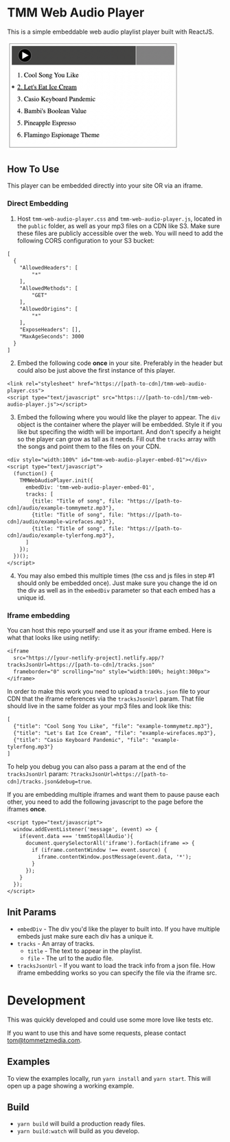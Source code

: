 # TMM Web Audio Player

This is a simple embeddable web audio playlist player built with ReactJS.

<img src="https://github.com/tommymetz/TMM-Web-Audio-Player/blob/main/screenshot.png?raw=true" width="400"/>

## How To Use

This player can be embedded directly into your site OR via an iframe.

### Direct Embedding

1. Host `tmm-web-audio-player.css` and `tmm-web-audio-player.js`, located in the
   `public` folder, as well as your mp3 files on a CDN like S3. Make sure these
   files are publicly accessible over the web. You will need to add the
   following CORS configuration to your S3 bucket:

```
[
  {
    "AllowedHeaders": [
        "*"
    ],
    "AllowedMethods": [
        "GET"
    ],
    "AllowedOrigins": [
        "*"
    ],
    "ExposeHeaders": [],
    "MaxAgeSeconds": 3000
  }
]
```

2. Embed the following code **once** in your site. Preferably in the header but could
also be just above the first instance of this player.
```
<link rel="stylesheet" href="https://[path-to-cdn]/tmm-web-audio-player.css">
<script type="text/javascript" src="https:://[path-to-cdn]/tmm-web-audio-player.js"></script>
```

3. Embed the following where you would like the player to appear. The `div`
   object is the container where the player will be embedded. Style it if you
   like but specifing the width will be important. And don't specify a height so
   the player can grow as tall as it needs. Fill out the `tracks` array with the
   songs and point them to the files on your CDN.
```
<div style="width:100%" id="tmm-web-audio-player-embed-01"></div>
<script type="text/javascript">
  (function() {
    TMMWebAudioPlayer.init({
      embedDiv: 'tmm-web-audio-player-embed-01',
      tracks: [
        {title: "Title of song", file: "https://[path-to-cdn]/audio/example-tommymetz.mp3"},
        {title: "Title of song", file: "https://[path-to-cdn]/audio/example-wirefaces.mp3"},
        {title: "Title of song", file: "https://[path-to-cdn]/audio/example-tylerfong.mp3"},
      ]
    });
  })();
</script>
```

4. You may also embed this multiple times (the css and js files in step #1
   should only be embedded once). Just make sure you change the id on the div
   as well as in the `embedDiv` parameter so that each embed has a unique id.

### Iframe embedding

You can host this repo yourself and use it as your iframe embed. Here is what
that looks like using netlify:

```
<iframe 
  src="https://[your-netlify-project].netlify.app/?tracksJsonUrl=https://[path-to-cdn]/tracks.json"
  frameborder="0" scrolling="no" style="width:100%; height:300px"></iframe>
```

In order to make this work you need to upload a `tracks.json` file to your CDN
that the iframe references via the `tracksJsonUrl` param. That file should live
in the same folder as your mp3 files and look like this:

```
[
  {"title": "Cool Song You Like", "file": "example-tommymetz.mp3"},
  {"title": "Let's Eat Ice Cream", "file": "example-wirefaces.mp3"},
  {"title": "Casio Keyboard Pandemic", "file": "example-tylerfong.mp3"}
]
```

To help you debug you can also pass a param at the end of the `tracksJsonUrl`
param: `?tracksJsonUrl=https://[path-to-cdn]/tracks.json&debug=true`.

If you are embedding multiple iframes and want them to pause pause each other,
you need to add the following javascript to the page before the iframes
**once**.

```
<script type="text/javascript">
  window.addEventListener('message', (event) => {
    if(event.data === 'tmmStopAllAudio'){
      document.querySelectorAll('iframe').forEach(iframe => {
        if (iframe.contentWindow !== event.source) {
          iframe.contentWindow.postMessage(event.data, '*');
        }
      });
    }
  });
</script>
```

## Init Params
- `embedDiv` - The div you'd like the player to built into. If you have
  multiple embeds just make sure each div has a unique it.
- `tracks` - An array of tracks.
  - `title` - The text to appear in the playlist.
  - `file` - The url to the audio file.
- `tracksJsonUrl` - If you want to load the track info from a json file. How
  iframe embedding works so you can specify the file via the iframe src.

# Development

This was quickly developed and could use some more love like tests etc.

If you want to use this and have some requests, please contact tom@tommetzmedia.com.

## Examples

To view the examples locally, run `yarn install` and `yarn start`. This will
open up a page showing a working example.

## Build

- `yarn build` will build a production ready files.
- `yarn build:watch` will build as you develop.

